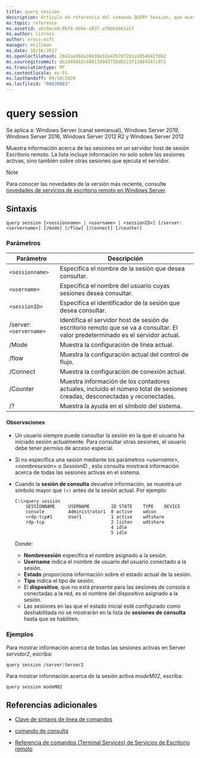 ```yaml
---
title: query session
description: Artículo de referencia del comando QUERY Session, que muestra información acerca de las sesiones de un servidor host de sesión Escritorio remoto.
ms.topic: reference
ms.assetid: abc0ace8-0b74-4b6e-a937-a78bb4b61a1f
ms.author: lizross
author: eross-msft
manager: mtillman
ms.date: 10/16/2017
ms.openlocfilehash: 2842aa9b0a38438a92ee2b7072b1a1054642fd62
ms.sourcegitcommit: db2d46842c68813d043738d6523f13d8454fc972
ms.translationtype: MT
ms.contentlocale: es-ES
ms.lasthandoff: 09/10/2020
ms.locfileid: "89639883"
---
```

# <a name="query-session"></a>query session

Se aplica a: Windows Server (canal semianual), Windows Server 2019, Windows Server 2016, Windows Server 2012 R2 y Windows Server 2012

Muestra información acerca de las sesiones en un servidor host de sesión Escritorio remoto. La lista incluye información no solo sobre las sesiones activas, sino también sobre otras sesiones que ejecuta el servidor.

> [!NOTE]
> Para conocer las novedades de la versión más reciente, consulte [novedades de servicios de escritorio remoto en Windows Server](/previous-versions/windows/it-pro/windows-server-2012-r2-and-2012/dn283323(v=ws.11)).

## <a name="syntax"></a>Sintaxis

```
query session [<sessionname> | <username> | <sessionID>] [/server:<servername>] [/mode] [/flow] [/connect] [/counter]
```

### <a name="parameters"></a>Parámetros

| Parámetro | Descripción |
|--|--|
| `<sessionname>` | Especifica el nombre de la sesión que desea consultar. |
| `<username>` | Especifica el nombre del usuario cuyas sesiones desea consultar. |
| `<sessionID>` | Especifica el identificador de la sesión que desea consultar. |
| /server:`<servername>` | Identifica el servidor host de sesión de escritorio remoto que se va a consultar. El valor predeterminado es el servidor actual. |
| /Mode | Muestra la configuración de línea actual. |
| /flow | Muestra la configuración actual del control de flujo. |
| /Connect | Muestra la configuración de conexión actual. |
| /Counter | Muestra información de los contadores actuales, incluido el número total de sesiones creadas, desconectadas y reconectadas. |
| /? | Muestra la ayuda en el símbolo del sistema. |

#### <a name="remarks"></a>Observaciones

- Un usuario siempre puede consultar la sesión en la que el usuario ha iniciado sesión actualmente. Para consultar otras sesiones, el usuario debe tener permiso de acceso especial.

- Si no especifica una sesión mediante los parámetros <*username*>, <*nombresesión*> o *SessionID* , esta consulta mostrará información acerca de todas las sesiones activas en el sistema.

- Cuando la **sesión de consulta** devuelve información, se muestra un símbolo mayor que `(>)` antes de la sesión actual. Por ejemplo:

    ```
    C:\>query session
        SESSIONNAME     USERNAME        ID STATE    TYPE    DEVICE
        console         Administrator1  0 active    wdcon
        >rdp-tcp#1      User1           1 active    wdtshare
        rdp-tcp                         2 listen    wdtshare
                                        4 idle
                                        5 idle
    ```

    Donde:
  - **Nombresesión** especifica el nombre asignado a la sesión.
  - **Username** indica el nombre de usuario del usuario conectado a la sesión.
  - **Estado** proporciona información sobre el estado actual de la sesión.
  - **Tipo** indica el tipo de sesión.
  - El **dispositivo**, que no está presente para las sesiones de consola o conectadas a la red, es el nombre del dispositivo asignado a la sesión.
  - Las sesiones en las que el estado inicial esté configurado como deshabilitada no se mostrarán en la lista de **sesiones de consulta** hasta que se habiliten.

### <a name="examples"></a>Ejemplos

Para mostrar información acerca de todas las sesiones activas en Server *servidor2*, escriba:

```
query session /server:Server2
```

Para mostrar información acerca de la sesión activa *modeM02*, escriba:

```
query session modeM02
```

## <a name="additional-references"></a>Referencias adicionales

- [Clave de sintaxis de línea de comandos](command-line-syntax-key.md)

- [comando de consulta](query.md)

- [Referencia de comandos (Terminal Services) de Servicios de Escritorio remoto](remote-desktop-services-terminal-services-command-reference.md)

